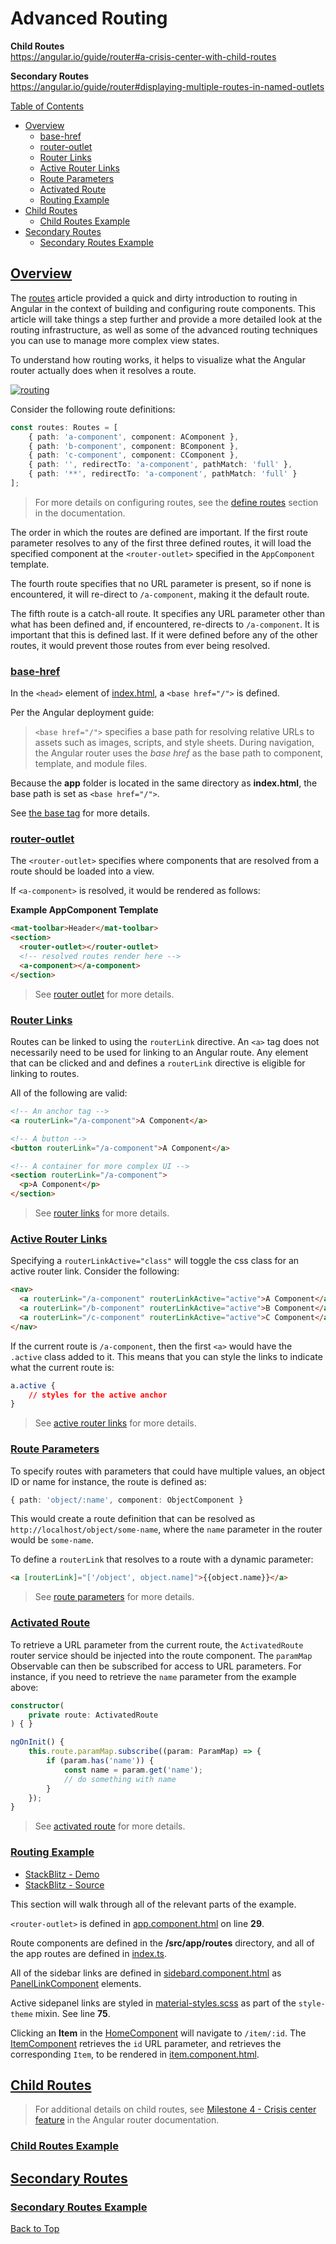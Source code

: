 # Advanced Routing  

**Child Routes**  
https://angular.io/guide/router#a-crisis-center-with-child-routes  

**Secondary Routes**  
https://angular.io/guide/router#displaying-multiple-routes-in-named-outlets  

[Table of Contents](./toc.md)

* [Overview](#overview)
    * [base-href](#base-href)
    * [router-outlet](#router-outlet)
    * [Router Links](#router-links)
    * [Active Router Links](#active-router-links)
    * [Route Parameters](#route-parameters)
    * [Activated Route](#activated-route)
    * [Routing Example](#routing-example)
* [Child Routes](#child-routes)
    * [Child Routes Example](#child-routes-example)
* [Secondary Routes](#secondary-routes)
    * [Secondary Routes Example](#secondary-routes-example)

## [Overview](#advanced-routing)

The [routes](./17-routes.md) article provided a quick and dirty introduction to routing in Angular in the context of building and configuring route components. This article will take things a step further and provide a more detailed look at the routing infrastructure, as well as some of the advanced routing techniques you can use to manage more complex view states.

To understand how routing works, it helps to visualize what the Angular router actually does when it resolves a route.

[![routing](./images/a2-advanced-routing/routing.png)](./images/a2-advanced-routing/routing.png)

Consider the following route definitions:

```ts
const routes: Routes = [
    { path: 'a-component', component: AComponent },
    { path: 'b-component', component: BComponent },
    { path: 'c-component', component: CComponent },
    { path: '', redirectTo: 'a-component', pathMatch: 'full' },
    { path: '**', redirectTo: 'a-component', pathMatch: 'full' }
];
```

> For more details on configuring routes, see the [define routes](https://angular.io/guide/router#define-routes) section in the documentation.

The order in which the routes are defined are important. If the first route parameter resolves to any of the first three defined routes, it will load the specified component at the `<router-outlet>` specified in the `AppComponent` template.

The fourth route specifies that no URL parameter is present, so if none is encountered, it will re-direct to `/a-component`, making it the default route.

The fifth route is a catch-all route. It specifies any URL parameter other than what has been defined and, if encountered, re-directs to `/a-component`. It is important that this is defined last. If it were defined before any of the other routes, it would prevent those routes from ever being resolved.

### [base-href](#advanced-routing)

In the `<head>` element of [index.html](./template/Qxyz.Web/ClientApp/src/index.html), a `<base href="/">` is defined.  

Per the Angular deployment guide:  
> `<base href="/">` specifies a base path for resolving relative URLs to assets such as images, scripts, and style sheets. During navigation, the Angular router uses the *base href* as the base path to component, template, and module files.

Because the **app** folder is located in the same directory as **index.html**, the base path is set as `<base href="/">`.

See [the base tag](https://angular.io/guide/deployment#the-base-tag) for more details.

### [router-outlet](#advanced-routing)

The `<router-outlet>` specifies where components that are resolved from a route should be loaded into a view.

If `<a-component>` is resolved, it would be rendered as follows:

**Example AppComponent Template**
```html
<mat-toolbar>Header</mat-toolbar>
<section>
  <router-outlet></router-outlet>
  <!-- resolved routes render here -->
  <a-component></a-component>
</section>
```

> See [router outlet](https://angular.io/guide/router#router-outlet) for more details.

### [Router Links](#advanced-routing)

Routes can be linked to using the `routerLink` directive. An `<a>` tag does not necessarily need to be used for linking to an Angular route. Any element that can be clicked and and defines a `routerLink` directive is eligible for linking to routes.

All of the following are valid:

```html
<!-- An anchor tag -->
<a routerLink="/a-component">A Component</a>

<!-- A button -->
<button routerLink="/a-component">A Component</a>

<!-- A container for more complex UI -->
<section routerLink="/a-component">
  <p>A Component</p>
</section>
```

> See [router links](https://angular.io/guide/router#router-links) for more details.

### [Active Router Links](#advanced-routing)

Specifying a `routerLinkActive="class"` will toggle the css class for an active router link. Consider the following:

```html
<nav>
  <a routerLink="/a-component" routerLinkActive="active">A Component</a>
  <a routerLink="/b-component" routerLinkActive="active">B Component</a>
  <a routerLink="/c-component" routerLinkActive="active">C Component</a>
</nav>
```

If the current route is `/a-component`, then the first `<a>` would have the `.active` class added to it. This means that you can style the links to indicate what the current route is:

```css
a.active {
    // styles for the active anchor
}
```

> See [active router links](https://angular.io/guide/router#active-router-links) for more details.

### [Route Parameters](#advanced-routing)

To specify routes with parameters that could have multiple values, an object ID or name for instance, the route is defined as:

```ts
{ path: 'object/:name', component: ObjectComponent }
```

This would create a route definition that can be resolved as `http://localhost/object/some-name`, where the `name` parameter in the router would be `some-name`.

To define a `routerLink` that resolves to a route with a dynamic parameter:

```html
<a [routerLink]="['/object', object.name]">{{object.name}}</a>
```

> See [route parameters](https://angular.io/guide/router#route-parameters) for more details.

### [Activated Route](#advanced-routing)

To retrieve a URL parameter from the current route, the `ActivatedRoute` router service should be injected into the route component. The `paramMap` Observable can then be subscribed for access to URL parameters. For instance, if you need to retrieve the `name` parameter from the example above:

```ts
constructor(
    private route: ActivatedRoute
) { }

ngOnInit() {
    this.route.paramMap.subscribe((param: ParamMap) => {
        if (param.has('name')) {
            const name = param.get('name');
            // do something with name
        }
    });
}
```

> See [activated route](https://angular.io/guide/router#activated-route) for more details.

### [Routing Example](#advanced-routing)

* [StackBlitz - Demo](https://docs-basic-routing.stackblitz.io)
* [StackBlitz - Source](https://stackblitz.com/edit/docs-basic-routing)

This section will walk through all of the relevant parts of the example.

`<router-outlet>` is defined in [app.component.html](https://stackblitz.com/edit/docs-basic-routing?file=src%2Fapp%2Fapp.component.html) on line **29**.

Route components are defined in the **/src/app/routes** directory, and all of the app routes are defined in [index.ts](https://stackblitz.com/edit/docs-basic-routing?file=src%2Fapp%2Froutes%2Findex.ts).

All of the sidebar links are defined in [sidebard.component.html](https://stackblitz.com/edit/docs-basic-routing?file=src%2Fapp%2Fcomponents%2Fsidepanel%2Fsidepanel.component.html) as [PanelLinkComponent](https://stackblitz.com/edit/docs-basic-routing?file=src%2Fapp%2Fcomponents%2Fsidepanel%2Fpanel-link.component.html) elements.

Active sidepanel links are styled in [material-styles.scss](https://stackblitz.com/edit/docs-basic-routing?file=src%2Ftheme%2Fmaterial-styles.scss) as part of the `style-theme` mixin. See line **75**.

Clicking an **Item** in the [HomeComponent](https://stackblitz.com/edit/docs-basic-routing?file=src%2Fapp%2Froutes%2Fhome%2Fhome.component.html) will navigate to `/item/:id`. The [ItemComponent](https://stackblitz.com/edit/docs-basic-routing?file=src%2Fapp%2Froutes%2Fitem%2Fitem.component.ts) retrieves the `id` URL parameter, and retrieves the corresponding `Item`, to be rendered in [item.component.html](https://stackblitz.com/edit/docs-basic-routing?file=src%2Fapp%2Froutes%2Fitem%2Fitem.component.html).

## [Child Routes](#advanced-routing)

> For additional details on child routes, see [Milestone 4 - Crisis center feature](https://angular.io/guide/router#milestone-4-crisis-center-feature) in the Angular router documentation.

### [Child Routes Example](#advanced-routing)

## [Secondary Routes](#advanced-routing)

### [Secondary Routes Example](#advanced-routing)

[Back to Top](#advanced-routing)